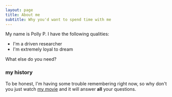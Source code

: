 ```yaml
---
layout: page
title: About me
subtitle: Why you'd want to spend time with me
---
```


My name is Polly P. I have the following qualities:

- I'm a driven researcher
- I'm extremely loyal to dream

What else do you need?

### my history

To be honest, I'm having some trouble remembering right now, so why don't you just watch [my movie](http://en.wikipedia.org/wiki/The_Princess_Bride_%28film%29) and it will answer **all** your questions.